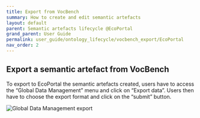 ```yaml
---
title: Export from VocBench
summary: How to create and edit semantic artefacts
layout: default
parent: Semantic artefacts lifecycle @EcoPortal
grand_parent: User Guide
permalink: user_guide/ontology_lifecycle/vocbench_export/EcoPortal
nav_order: 2
---
```


## Export a semantic artefact from VocBench
To export to EcoPortal the semantic artefacts created, users have to access the “Global Data Management” menu and click on “Export data”. Users then have to choose the export format and click on the “submit” button.

![Global Data Management export]({{site.figures_link}}/{{include.portal}}/vocbench_gdm_export.png)
